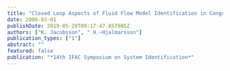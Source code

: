 ```yaml
---
title: "Closed Loop Aspects of Fluid Flow Model Identification in Congestion Control "
date: 2006-03-01
publishDate: 2019-05-28T09:17:47.057985Z
authors: ["K. Jacobsson", " H.~Hjalmarsson"]
publication_types: ["1"]
abstract: ""
featured: false
publication: "*14th IFAC Symposium on System Identification*"
---
```


